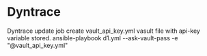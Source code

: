 # Dyntrace
Dyntrace update job
create vault_api_key.yml vasult file with api-key variable stored.
ansible-playbook d1.yml --ask-vault-pass -e "@vault_api_key.yml"
